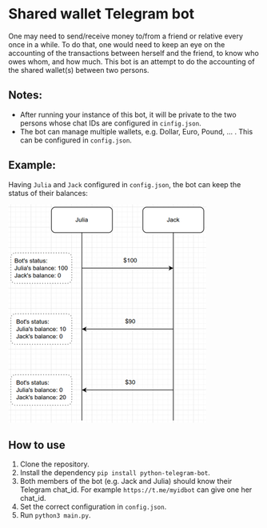# Shared wallet Telegram bot
One may need to send/receive money to/from a friend or relative every once in a while. To do that, one would need to keep
an eye on the accounting of the transactions between herself and the friend, to know who owes whom, and how much.
This bot is an attempt to do the accounting of the shared wallet(s) between two persons.

## Notes:
* After running your instance of this bot, it will be private to the two persons whose chat IDs are configured in `cinfig.json`.  
* The bot can manage multiple wallets, e.g. Dollar, Euro, Pound, ... . This can be configured in `config.json`.

## Example:
Having `Julia` and `Jack` configured in `config.json`, the bot can keep the status of their balances:

![alt text](resources/diagram.png "Diagram")

## How to use
1. Clone the repository.
2. Install the dependency `pip install python-telegram-bot`.
3. Both members of the bot (e.g. Jack and Julia) should know their Telegram chat_id. For example `https://t.me/myidbot` can give one her chat_id. 
4. Set the correct configuration in `config.json`.
5. Run `python3 main.py`.
